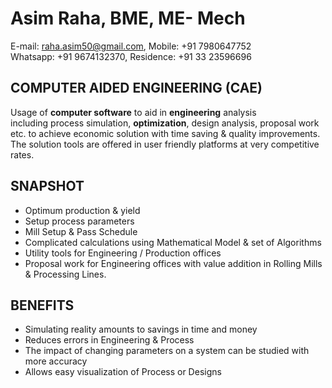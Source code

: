 # Asim Raha, BME, ME- Mech
E-mail: raha.asim50@gmail.com, Mobile: +91 7980647752<br/>
Whatsapp: +91 9674132370, Residence: +91 33 23596696

## COMPUTER AIDED ENGINEERING (CAE)
Usage of **computer software** to aid in **engineering** analysis including process
simulation, **optimization**, design analysis, proposal work etc. to achieve economic
solution with time saving &amp; quality improvements. The solution tools are offered in user
friendly platforms at very competitive rates.

## SNAPSHOT  
- Optimum production & yield
- Setup process parameters 
- Mill Setup & Pass Schedule
- Complicated calculations using Mathematical Model & set of Algorithms 
- Utility tools for Engineering / Production offices
- Proposal work for Engineering offices with value addition in Rolling Mills & Processing Lines. 

## BENEFITS
- Simulating reality amounts to savings in time and money
- Reduces errors in Engineering & Process
- The impact of changing parameters on a system can be studied with more accuracy
- Allows easy visualization of Process or Designs
